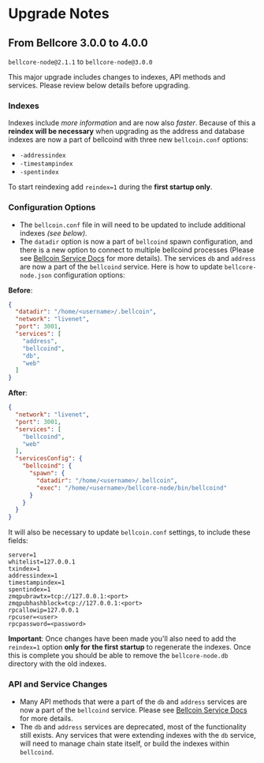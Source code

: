 # Upgrade Notes

## From Bellcore 3.0.0 to 4.0.0

`bellcore-node@2.1.1` to `bellcore-node@3.0.0`

This major upgrade includes changes to indexes, API methods and services. Please review below details before upgrading.

### Indexes

Indexes include *more information* and are now also *faster*. Because of this a **reindex will be necessary** when upgrading as the address and database indexes are now a part of bellcoind with three new `bellcoin.conf` options:
- `-addressindex`
- `-timestampindex`
- `-spentindex`

To start reindexing add `reindex=1` during the **first startup only**.

### Configuration Options

- The `bellcoin.conf` file in will need to be updated to include additional indexes *(see below)*.
- The `datadir` option is now a part of `bellcoind` spawn configuration, and there is a new option to connect to multiple bellcoind processes (Please see [Bellcoin Service Docs](services/bellcoind.md) for more details). The services `db` and `address` are now a part of the `bellcoind` service. Here is how to update `bellcore-node.json` configuration options:

**Before**:
```json
{
  "datadir": "/home/<username>/.bellcoin",
  "network": "livenet",
  "port": 3001,
  "services": [
    "address",
    "bellcoind",
    "db",
    "web"
  ]
}
```

**After**:
```json
{
  "network": "livenet",
  "port": 3001,
  "services": [
    "bellcoind",
    "web"
  ],
  "servicesConfig": {
    "bellcoind": {
      "spawn": {
        "datadir": "/home/<username>/.bellcoin",
        "exec": "/home/<username>/bellcore-node/bin/bellcoind"
      }
    }
  }
}
```

It will also be necessary to update `bellcoin.conf` settings, to include these fields:
```
server=1
whitelist=127.0.0.1
txindex=1
addressindex=1
timestampindex=1
spentindex=1
zmqpubrawtx=tcp://127.0.0.1:<port>
zmqpubhashblock=tcp://127.0.0.1:<port>
rpcallowip=127.0.0.1
rpcuser=<user>
rpcpassword=<password>
```

**Important**: Once changes have been made you'll also need to add the `reindex=1` option **only for the first startup** to regenerate the indexes. Once this is complete you should be able to remove the `bellcore-node.db` directory with the old indexes.

### API and Service Changes
- Many API methods that were a part of the `db` and `address` services are now a part of the `bellcoind` service. Please see [Bellcoin Service Docs](services/bellcoind.md) for more details.
- The `db` and `address` services are deprecated, most of the functionality still exists. Any services that were extending indexes with the `db` service, will need to manage chain state itself, or build the indexes within `bellcoind`.
